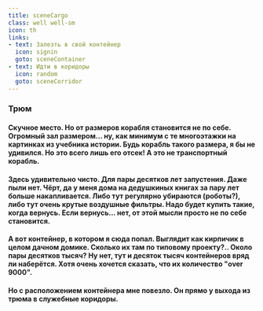 ```yaml
---
title: sceneCargo
class: well well-sm
icon: th
links:
- text: Залезть в свой контейнер
  icon: signin
  goto: sceneContainer
- text: Идти в коридоры
  icon: random
  goto: sceneCorridor
---
```

<h3>Трюм</h3>
<h4>Скучное место. Но от размеров корабля становится не по себе. Огромный зал размером... ну, как минимум с те многоэтажки на картинках из учебника истории. Будь корабль такого размера, я бы не удивился. Но это всего лишь его отсек! А это не транспортный корабль.</h4>
<h4>Здесь удивительно чисто. Для пары десятков лет запустения. Даже пыли нет. Чёрт, да у меня дома на дедушкиных книгах за пару лет больше накапливается. Либо тут регулярно убираются (роботы?), либо тут очень крутые воздушные фильтры. Надо будет купить такие, когда вернусь. Если вернусь... нет, от этой мысли просто не по себе становится.</h4>
<h4>А вот контейнер, в котором я сюда попал. Выглядит как кирпичик в целом дачном домике. Сколько их там по типовому проекту?.. Около пары десятков тысяч? Ну нет, тут и десяток тысяч контейнеров вряд ли наберётся. Хотя очень хочется сказать, что их количество "over 9000".</h4>
<h4>Но с расположением контейнера мне повезло. Он прямо у выхода из трюма в служебные коридоры.</h4>
